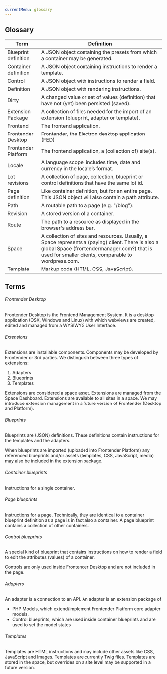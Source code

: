```yaml
---
currentMenu: glossary
---
```


## Glossary

| Term | Definition |
| --- | --- |
| Blueprint definition | A JSON object containing the presets from which a container may be generated. |
| Container definition | A JSON object containing instructions to render a template. |
| Control | A JSON object with instructions to render a field. |
| Definition | A JSON object with rendering instructions. |
| Dirty | A changed value or set of values (definition) that have not (yet) been persisted (saved). |
| Extension Package | A collection of files needed for the import of an extension (blueprint, adapter or template). |
| Frontend | The frontend application. |
| Frontender Desktop | Frontender, the Electron desktop application (FED) |
| Frontender Platform | The frontend application, a (collection of) site(s). |
| Locale | A language scope, includes time, date and currency in the locale’s format. |
| Lot revisions | A collection of page, collection, blueprint or control definitions that have the same lot id. |
| Page definition | Like container definition, but for an entire page. This JSON object will also contain a path attribute. |
| Path | A routable path to a page (e.g. "/blog"). |
| Revision | A stored version of a container. |
| Route | The path to a resource as displayed in the browser's address bar. |
| Space | A collection of sites and resources. Usually, a Space represents a (paying) client. There is also a global Space (frontendermanager.com?) that is used for smaller clients, comparable to wordpress.com. |
| Template | Markup code (HTML, CSS, JavaScript). |

## Terms

###### Frontender Desktop
Frontender Desktop is the Frontend Management System. It is a desktop application (OSX, Windows and Linux) with which webviews are created, edited and managed from a WYSIWYG User Interface.

###### Extensions
Extensions are installable components. Components may be developed by Frontender or 3rd parties.
We distinguish between three types of extensions:
1. Adapters
2. Blueprints
3. Templates

Extensions are considered a space asset. Extensions are managed from the Space Dashboard.
Extensions are available to all sites in a space. We may introduce extension management in a future version of Frontender (Desktop and Platform).

###### Blueprints
Blueprints are (JSON) definitions. These definitions contain instructions for the templates and the adapters.

When blueprints are imported (uploaded into Frontender Platform) any referenced blueprints and/or assets (templates, CSS, JavaScript, media) may also be included in the extension package.

###### Container blueprints
Instructions for a single container.

###### Page blueprints
Instructions for a page. Technically, they are identical to a container blueprint definition as a page is in fact also a container. A page blueprint contains a collection of other containers.

###### Control blueprints
A special kind of blueprint that contains instructions on how to render a field to edit the attributes (values) of a container.

Controls are only used inside Frontender Desktop and are not included in the page.

###### Adapters
An adapter is a connection to an API. An adapter is an extension package of
- PHP Models, which extend/implement Frontender Platform core adapter models,
- Control blueprints, which are used inside container blueprints and are used to set the model states

###### Templates
Templates are HTML instructions and may include other assets like CSS, JavaScript and Images. Templates are currently Twig files. Templates are stored in the space, but overrides on a site level may be supported in a future version.

